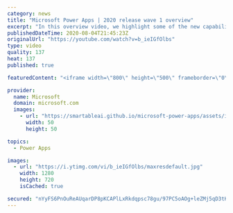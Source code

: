 ```yaml
---
category: news
title: "Microsoft Power Apps | 2020 release wave 1 overview"
excerpt: "In this overview video, we highlight some of the new capabilities included in the latest update to Microsoft Power Apps.      Here are the capabilities covered:     UI enhancements       • Save is always visible       • Chart formatting  Grid user experience enhancements       • Conditional search  "
publishedDateTime: 2020-08-04T21:45:23Z
originalUrl: "https://youtube.com/watch?v=b_ieIGfOlbs"
type: video
quality: 137
heat: 137
published: true

featuredContent: "<iframe width=\"800\" height=\"500\" frameborder=\"0\" src=\"https://www.youtube.com/embed/b_ieIGfOlbs\" allow=\"accelerometer; autoplay; encrypted-media; gyroscope; picture-in-picture\" allowfullscreen></iframe>"

provider:
  name: Microsoft
  domain: microsoft.com
  images:
    - url: "https://smartableai.github.io/microsoft-power-apps/assets/images/organizations/microsoft.com-50x50.jpg"
      width: 50
      height: 50

topics:
  - Power Apps

images:
  - url: "https://i.ytimg.com/vi/b_ieIGfOlbs/maxresdefault.jpg"
    width: 1280
    height: 720
    isCached: true

secured: "nYyFS6PnOuReAUqarDP8pKCAPlLxRkdqpsc78gu/97PC5oAOg+leZMj5qD3tKj7UN0PgNIbJUZGsXPEB766vzdfheDKO2ebTI8/2sQLjw8qKZQSgAgtt9Yym/OMOuWoAWsmdfxuFbJlmw3iEw5DsJC1ZEuewTCSyxYogZDXGunYl0Uwlfl4vDLZiVAFz5uTvk3uu2iAraFr6+QWAsGDNI6WZAibq3zARiWqQZQRuIe972lbEBMOpYTxbNlu9oIoaSn83XoaKvGPTBvdDSvjgpePU/4jPDy2PJg3PIpkVB+HT5OtklmjBAGx+sjOSFzuuHwSYDtQMpJuWmoxQxDPe/Natzsw6QL13KdXCFy75ya+JP7EOh2UhJV4vtRCZOow2HAcEywcECkP/GPb1tFyg+seBl7R3yhNqykNzOaM0u/8tSN/g7WAf/ws5gs0+i+nX;uc1/CesUptSVzpFaysQa7A=="
---
```


